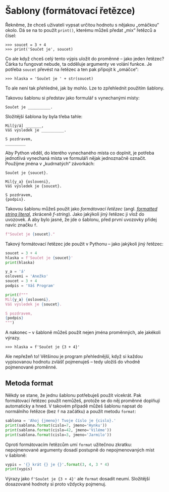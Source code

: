 # Šablony (formátovací řetězce)

Řekněme, že chceš uživateli vypsat určitou hodnotu s nějakou „omáčkou“ okolo.
Dá se na to použít `print()`, kterému můžeš předat „mix“ řetězců a čísel:

```pycon
>>> soucet = 3 + 4
>>> print('Součet je', soucet)
```

Co ale když chceš celý tento výpis uložit do proměnné – jako jeden řetězec?
Čárka tu fungovat nebude, ta odděluje argumenty ve volání funkce.
Je potřeba `soucet` převést na řetězec a ten pak připojit k „omáčce“:


```pycon
>>> hlaska = 'Součet je ' + str(soucet)
```

To ale není tak přehledné, jak by mohlo.
Lze to zpřehlednit použitím šablony.

Takovou šablonu si představ jako formulář s vynechanými místy:

```plain
Součet je __________.
```

Složitější šablona by byla třeba tahle:

```plain
Mil[ý/á] _______,
Váš výsledek je __________.

S pozdravem,
_________
```

Aby Python věděl, do kterého vynechaného místa co doplnit, je potřeba
jednotlivá vynechaná místa ve formuláři nějak jednoznačně označit.
Použijme jména v „kudrnatých“ závorkách:

```plain
Součet je {soucet}.
```

```plain
Mil{y_a} {osloveni},
Váš výsledek je {soucet}.

S pozdravem,
{podpis}.
```

Takovou šablonu můžeš použít jako *formátovací řetězec*
(angl. [*formatted string literal*](https://docs.python.org/3.6/reference/lexical_analysis.html#formatted-string-literals),
zkráceně *f-string*).
Jako jakýkoli jiný řetězec ji vlož do uvozovek.
A aby bylo jasné, že jde o šablonu, před první uvozovky přidej navíc značku `f`.

```python
f"Součet je {soucet}."
```

Takový formátovací řetězec jde použít v Pythonu – jako jakýkoli jiný řetězec:

```python
soucet = 3 + 4
hlaska = f'Součet je {soucet}'
print(hlaska)
```

```python
y_a = 'á'
osloveni = 'Anežko'
soucet = 3 + 4
podpis = 'Váš Program'

print(f"""
Mil{y_a} {osloveni},
Váš výsledek je {soucet}.

S pozdravem,
{podpis}
""")
```

A nakonec – v šabloně můžeš použít nejen jména proměnných, ale jakékoli výrazy.

```pycon
>>> hlaska = f'Součet je {3 + 4}'
```

Ale nepřežeň to!
Většinou je program přehlednější, když si každou vypisovanou hodnotu zvlášť
pojmenuješ – tedy uložíš do vhodně pojmenované proměnné.


## Metoda format

Někdy se stane, že jednu šablonu potřebuješ použít vícekrát.
Pak formátovací řetězec použít nemůžeš, protože se do něj proměnné doplňují
automaticky a hned.
V takovém případě můžeš šablonu napsat do normálního řetězce (bez `f` na
začátku) a použít metodu `format`:

```python
sablona = 'Ahoj {jmeno}! Tvoje číslo je {cislo}.'
print(sablona.format(cislo=7, jmeno='Hynku'))
print(sablona.format(cislo=42, jmeno='Viléme'))
print(sablona.format(cislo=3, jmeno='Jarmilo'))
```

Oproti formátovacím řetězcům umí `format` užitečnou zkratku: nepojmenované
argumenty dosadí postupně do nepojmenovaných míst v šabloně:

```python
vypis = '{} krát {} je {}'.format(3, 4, 3 * 4)
print(vypis)
```

Výrazy jako `f'Součet je {3 + 4}'` ale `format` dosadit neumí.
Složitější dosazované hodnoty si proto vždycky pojmenuj.
